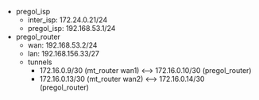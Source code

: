 * pregol_isp
    * inter_isp: 172.24.0.21/24
    * pregol_isp: 192.168.53.1/24
* pregol_router
    * wan: 192.168.53.2/24
    * lan: 192.168.156.33/27
    * tunnels
        * 172.16.0.9/30 (mt_router wan1) <--> 172.16.0.10/30 (pregol_router)	
        * 172.16.0.13/30 (mt_router wan2) <--> 172.16.0.14/30 (pregol_router)
